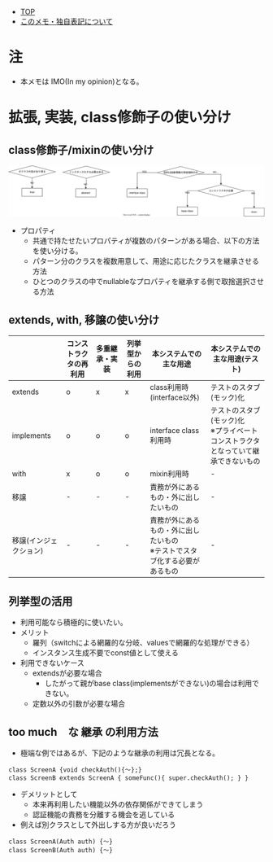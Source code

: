 - [TOP](./README.md)
- [このメモ・独自表記について](../README.md)


# 注
* 本メモは IMO(In my opinion)となる。


#  拡張, 実装, class修飾子の使い分け

## class修飾子/mixinの使い分け
![](./svg/class_usecase/class_judge.drawio.svg)

* プロパティ
    * 共通で持たせたいプロパティが複数のパターンがある場合、以下の方法を使い分ける。
    * パターン分のクラスを複数用意して、用途に応じたクラスを継承させる方法
    * ひとつのクラスの中でnullableなプロパティを継承する側で取捨選択させる方法

## extends, with, 移譲の使い分け
| | コンストラクタの再利用| 多重継承・実装 | 列挙型からの利用 | 本システムでの主な用途 | 本システムでの主な用途(テスト) |
|---|---|---|---|---|---|
|extends| o | x | x|class利用時(interface以外) | テストのスタブ(モック)化 |
|implements| o | o | o |interface class利用時 | テストのスタブ(モック)化<br/>※プライベートコンストラクタとなっていて継承できないもの |
|with| x | o | o | mixin利用時 | - |
|移譲| - | - | - | 責務が外にあるもの・外に出したいもの| - |
|移譲(インジェクション)| - | - | - |責務が外にあるもの・外に出したいもの<br/>※テストでスタブ化する必要があるもの| - |

## 列挙型の活用
* 利用可能なら積極的に使いたい。
* メリット
    * 羅列（switchによる網羅的な分岐、valuesで網羅的な処理ができる）
    * インスタンス生成不要でconst値として使える
* 利用できないケース
    * extendsが必要な場合
        * したがって親がbase class(implementsができない)の場合は利用できない。
    * 定数以外の引数が必要な場合

## too much　な 継承 の利用方法
* 極端な例ではあるが、下記のような継承の利用は冗長となる。
```
class ScreenA {void checkAuth(){〜};}
class ScreenB extends ScreenA { someFunc(){ super.checkAuth(); } }
```
* デメリットとして
    * 本来再利用したい機能以外の依存関係ができてしまう
    * 認証機能の責務を分離する機会を逃している
* 例えば別クラスとして外出しする方が良いだろう
```
class ScreenA(Auth auth) {〜}
class ScreenB(Auth auth) {〜}
```
